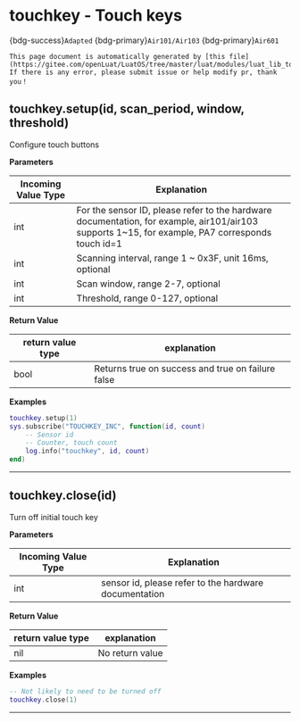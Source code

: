# touchkey - Touch keys

{bdg-success}`Adapted` {bdg-primary}`Air101/Air103` {bdg-primary}`Air601`

```{note}
This page document is automatically generated by [this file](https://gitee.com/openLuat/LuatOS/tree/master/luat/modules/luat_lib_touchkey.c). If there is any error, please submit issue or help modify pr, thank you！
```


## touchkey.setup(id, scan_period, window, threshold)



Configure touch buttons

**Parameters**

|Incoming Value Type | Explanation|
|-|-|
|int|For the sensor ID, please refer to the hardware documentation, for example, air101/air103 supports 1~15, for example, PA7 corresponds touch id=1|
|int|Scanning interval, range 1 ~ 0x3F, unit 16ms, optional|
|int|Scan window, range 2-7, optional|
|int|Threshold, range 0-127, optional|

**Return Value**

|return value type | explanation|
|-|-|
|bool|Returns true on success and true on failure false|

**Examples**

```lua
touchkey.setup(1)
sys.subscribe("TOUCHKEY_INC", function(id, count)
    -- Sensor id
    -- Counter, touch count
    log.info("touchkey", id, count)
end)

```

---

## touchkey.close(id)



Turn off initial touch key

**Parameters**

|Incoming Value Type | Explanation|
|-|-|
|int|sensor id, please refer to the hardware documentation|

**Return Value**

|return value type | explanation|
|-|-|
|nil|No return value|

**Examples**

```lua
-- Not likely to need to be turned off
touchkey.close(1)

```

---


